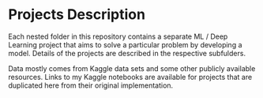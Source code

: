 # Projects Description

Each nested folder in this repository contains a separate ML / Deep Learning project that aims to solve a particular problem by developing a model. Details of the projects are described in the respective subfulders.

Data mostly comes from Kaggle data sets and some other publicly available resources. Links to my Kaggle notebooks are available for projects that are duplicated here from their original implementation.
